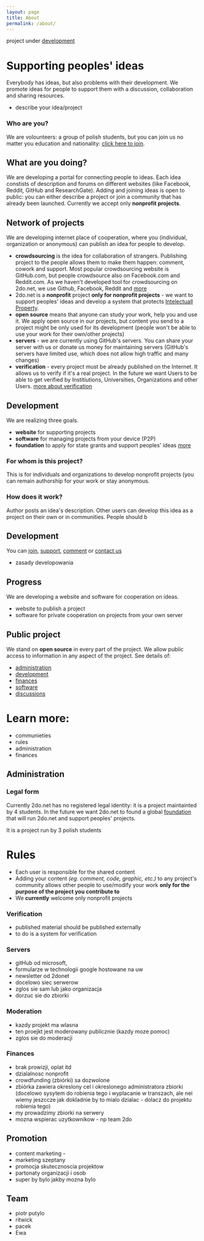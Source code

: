 ```yaml
---
layout: page
title: About
permalink: /about/
---
```


project under [development](/about/development)

# Supporting peoples' ideas
Everybody has  ideas, but also problems with their development. We promote ideas for people to support them with a discussion, collaboration and sharing resources. 
* describe your idea/project 

### Who are you?
We are volounteers: a group of polish students, but you can join us no matter you education and nationality: [click here to join](/join).

## What are you doing?
We are developing a portal for connecting people to ideas. Each idea constists of description and forums on different websites (like Facebook, Reddit, GitHub and ResearchGate). Adding and joining ideas is open to public: you can either describe a project or join a community that has already been launched. Currently we accept only **nonprofit projects**. 

## Network of projects
We are developing internet place of cooperation, where you (individual, organization or anonymous) can publish an idea for people to develop.
* **crowdsourcing** is the idea for collaboration of strangers. Publishing project to the people allows them to make them happen: comment, cowork and support. Most popular crowdsourcing website is GitHub.com, but people crowdsource also on Facebook.com and Reddit.com. As we haven't developed tool for crowdsourcing on 2do.net, we use Github, Facebook, Reddit and [more](/communities)
* 2do.net is a **nonprofit** project **only for nonprofit projects** - we want to support peoples' ideas and develop a system that protects [Intelectuall Property](/ip).
* **open source** means that anyone can study your work, help you and use it. We apply open source in our projects, but content you send to a project might be only used for its development (people won't be able to use your work for their own/other projects)
* **servers** - we are currently using GitHub's servers. You can share your server with us or donate us money for maintaining servers (GitHub's servers have limited use, which does not allow high traffic and many changes)
* **verification** - every project must be already published on the Internet. It allows us to verify if it's a real project. In the future we want Users to be able to get verified by Institiutions, Universities, Organizations and other Users. [more about verification]()

## Development 
We are realizing three goals.
* **website** for supporting projects
* **software** for managing projects from your device (P2P)
* **foundation** to apply for state grants and support peoples' ideas [more](/foundation)

### For whom is this project?
This is for individuals and organizations to develop nonprofit projects (you can remain authorship for your work or stay anonymous.  

### How does it work?
Author posts an idea's description. Other users can develop this idea as a project on their own or in communities. People should b

## Development
You can [join](), [support](), [comment]() or [contact us]()
* zasady developowania 

## Progress
We are developing a website and software for cooperation on ideas.
* website to publish a project
* software for private cooperation on projects from your own server

## Public project
We stand on **open source** in every part of the project. We allow public access to information in any aspect of the project.
See details of:
* [administration]()
* [development]()
* [finances]()
* [software]()
* [discussions]()



# Learn more:
* communieties  
* rules 
* administration
* finances  




## Administration 

### Legal form 
Currently 2do.net has no registered legal identity: it is a project maintainted by 4 students. In the future we want 2do.net to found a global [foundation](/foundation) that will run 2do.net and support peoples' projects.


It is a project run by 3 polish students

# Rules 
* Each user is responsible for the shared content 
* Adding your content *(eg. comment, code, graphic, etc.)* to any project's community allows other people to use/modify your work **only for the purpose of the project you contribute to**
* We **currently** welcome only nonprofit projects

### Verification
* published material should be published externally
* to do is a system for verification 

### Servers
* gitHub od microsoft, 
* formularze w technologii google hostowane na uw 
* newsletter od 2donet
* docelowo siec serwerow 
* zglos sie sam lub jako organizacja 
* dorzuc sie do zbiorki

### Moderation
* kazdy projekt ma wlasna
* ten proejkt jest moderowany publicznie (kazdy moze pomoc)
* zglos sie do moderacji



### Finances 
* brak prowizji, oplat itd 
* dzialalnosc nonprofit 
* crowdfunding (zbiórki) sa dozwolone 
* zbiórka zawiera okreslony cel i okreslonego administratora zbiorki (docelowo sysytem do robienia tego i wyplacanie w transzach, ale nei wiemy jeszccze jak dokladnie by to mialo dzialac - dolacz do projektu robienia tego)
* my prowadzimy zbiorki na serwery
* mozna wspierac uzytkownikow - np team 2do 

## Promotion 
* content marketing - 
* marketing szeptany
* promocja skutecznoscia projektow 
* partonaty organizacji i osob 
* super by bylo jakby mozna bylo 


## Team
* piotr putylo
* ritwick
* pacek
* Ewa 





<!-- 
## administracja
asd
* contact
* join

><><><><><><><><><><><>,.


### Needs
Czego brakuje do osiągnięcia celu
* **discussion** - link do miejsca dyskusji
* link do kontaktu z projektem 
* link do darowizn

## To do
* ** Internet place to develop idea 

* **website** for people 
* **software**: dla ludzi coby sb servery podlaczali i sie weryfikowali pracujac w prywatnych grupach
* **foundation**: żeby móc ubiegać

/ ## Plan
/ 1. Discussion *ongoing*
/ 2. Planning *ongoing* 
/ 3. Development *to do*

### Development 

## Resources 

## Plans 

* **community**: bla bla bla ludzie bla bla bla chodzcie [*join*]()

### To do
### In progress 

### Results 

## Goal
Co dokładnie projekt ma zrealizować
* 

### Status
co zostało zrealizowane + co jest realizowane 

### Development 
w jaki sposób projekt ma być rozwijany 

## Subprojects

### *Learn more about this project:*
* [*canvas* description]()
* administration
* joinining the project
* supporting the project
* project's website - 
* collaboration place - GitHub
* projects' communieties on:
	* Facebook
	* ResearchGate
	* LinkedIn

# Team
* founder
* administrator
* moderator
* designer 
* tester 
* tester 
* tester 

# Contributors
This project is being developed publicly by
* Imię i Nazwisko 

## Co 

# Administration

* Project is being developed on GitHub
* there is a team 

# Development 
* jak ma wyglądać realizacja
* jakie są plany
* gdzie ma być realizacja 








# About 2do.net
Nonprofit project under public development

## Network of common good projects 
2do.net is a portal for developing peoples' ideas. As it might be really hard to work on your own, we want to help by connecting
* users
* [more about the project](2donetprojectpage)
* [adding, discussing and helping projects on 2do.net ](rules)
* [administration]( asd) [join administration)
* [development](develpotment)

### 2do.net is under development
We want to support peoples' ideas, but right now we need your help. Please, send us [feedback]

# Joining 2do.net
If you want to join us 
We collaborate on GPL license (everything we do, must be used publicly 

Join one of our communieties or [conctact us]()
* [Github](asd) our communieties, send [feedback](asd)
* [Facebook]()
* [Discord]()
* [Twitter]
[finances](/about/adding/)
[finances](/about/administration/)

You can find the source code for Minima at GitHub:
[jekyll][jekyll-organization] /
[minima](https://github.com/jekyll/minima)

You can find the source code for Jekyll at GitHub:
[jekyll][jekyll-organization] /
[jekyll](https://github.com/jekyll/jekyll)


[jekyll-organization]: https://github.com/jekyll
 -->